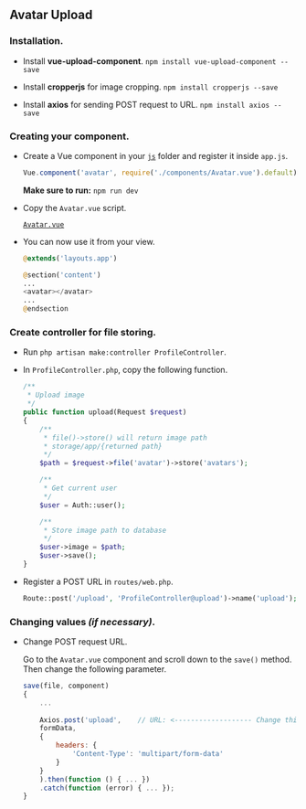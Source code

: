 ## Avatar Upload

### Installation.
    
- Install **vue-upload-component**. ```npm install vue-upload-component --save```

- Install **cropperjs** for image cropping. ```npm install cropperjs --save```

- Install **axios** for sending POST request to URL. ```npm install axios --save```

### Creating your component.
    
- Create a Vue component in your [`js`](AVATAR-VUE.png) folder and register it inside `app.js`.

    ```javascript
    Vue.component('avatar', require('./components/Avatar.vue').default);
    ```

    **Make sure to run:** `npm run dev`

- Copy the `Avatar.vue` script.
    
    [`Avatar.vue`](resources/js/components/Avatar.vue)

- You can now use it from your view.
    
    ```php
    @extends('layouts.app')
    
    @section('content')
    ...
    <avatar></avatar>
    ...
    @endsection
    ```

### Create controller for file storing.
    
- Run `php artisan make:controller ProfileController`.

- In `ProfileController.php`, copy the following function.
    
    ```php
    /**
     * Upload image
     */
    public function upload(Request $request)
    {
        /**
         * file()->store() will return image path
         * storage/app/{returned path}
         */
        $path = $request->file('avatar')->store('avatars');

        /**
         * Get current user
         */
        $user = Auth::user();

        /**
         * Store image path to database
         */
        $user->image = $path;
        $user->save();
    }
    ```

- Register a POST URL in `routes/web.php`.
    
    ```php
    Route::post('/upload', 'ProfileController@upload')->name('upload');
    ```

### Changing values _(if necessary)_.

- Change POST request URL.
    
    Go to the `Avatar.vue` component and scroll down to the ```save()``` method. Then change the following parameter.
    
    ```javascript
    save(file, component)
    {
        ...
        
        Axios.post('upload',    // URL: <------------------- Change this URL
        formData,
        {
            headers: {
                'Content-Type': 'multipart/form-data'
            }
        }
        ).then(function () { ... })
        .catch(function (error) { ... });
    }
    ```

